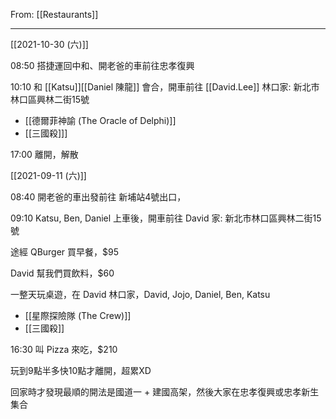 From: [[Restaurants]]

---


[[2021-10-30 (六)]]

08:50 搭捷運回中和、開老爸的車前往忠孝復興

10:10 和 [[Katsu]][[Daniel 陳龍]] 會合，開車前往 [[David.Lee]] 林口家: 新北市林口區興林二街15號

- [[德爾菲神諭 (The Oracle of Delphi)]]
- [[三國殺]]]

17:00 離開，解散


[[2021-09-11 (六)]]

08:40 開老爸的車出發前往 新埔站4號出口，

09:10 Katsu, Ben, Daniel 上車後，開車前往 David 家: 新北市林口區興林二街15號

途經 QBurger 買早餐，$95

David 幫我們買飲料，$60

一整天玩桌遊，在 David 林口家，David, Jojo, Daniel, Ben, Katsu
* [[星際探險隊 (The Crew)]]
* [[三國殺]]

16:30 叫 Pizza 來吃，$210

玩到9點半多快10點才離開，超累XD

回家時才發現最順的開法是國道一 + 建國高架，然後大家在忠孝復興或忠孝新生集合